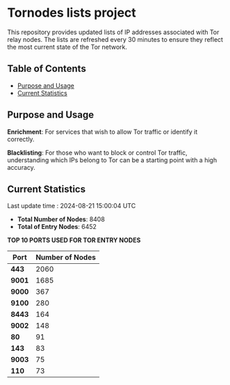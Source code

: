 # Tornodes lists project

This repository provides updated lists of IP addresses associated with Tor relay nodes. The lists are refreshed every 30 minutes to ensure they reflect the most current state of the Tor network.

## Table of Contents

- [Purpose and Usage](#purpose-and-usage)
- [Current Statistics](#current-statistics)


## Purpose and Usage

**Enrichment**: For services that wish to allow Tor traffic or identify it correctly.

**Blacklisting**: For those who want to block or control Tor traffic, understanding which IPs belong to Tor can be a starting point with a high accuracy.

## Current Statistics

Last update time : 2024-08-21 15:00:04 UTC

- **Total Number of Nodes**: 8408
- **Total of Entry Nodes**: 6452

**TOP 10 PORTS USED FOR TOR ENTRY NODES**

| **Port** | **Number of Nodes** |
|------|-----------------|
| **443**   | 2060  |
| **9001**   | 1685  |
| **9000**   | 367  |
| **9100**   | 280  |
| **8443**   | 164  |
| **9002**   | 148  |
| **80**   | 91  |
| **143**   | 83  |
| **9003**   | 75  |
| **110**   | 73  |

